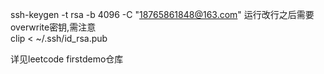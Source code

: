 ssh-keygen -t rsa -b 4096 -C "18765861848@163.com" 运行改行之后需要overwrite密钥,需注意<br>
clip < ~/.ssh/id_rsa.pub <br>

详见leetcode firstdemo仓库

